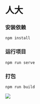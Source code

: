 # 人大

### 安装依赖
```
npm install
```

### 运行项目
```
npm run serve
```

### 打包
```
npm run build
```

![](http://39.101.74.167:8081//upload/show.gif)


